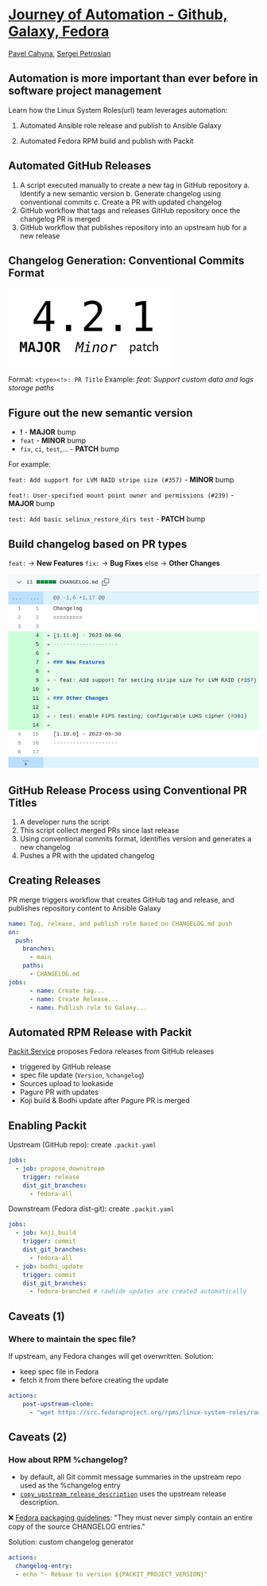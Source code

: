 <!--
theme: gaia
class:
 - invert
headingDivider: 2 
paginate: true
-->

<!--
_class:
 - lead
 - invert
-->
<style>
{
  font-size: 30px
}
</style>

# [Journey of Automation - Github, Galaxy, Fedora](https://spetrosi.github.io/release_automation_devconf2023)

[Pavel Cahyna](mailto:pcahyna@redhat.com), [Sergei Petrosian](mailto:spetrosi@redhat.com)

## Automation is more important than ever before in software project management

<!-- Being able to automate the low level, labor intensive parts of project management is critical. There are many tools in the Fedora and Github ecosystems that facilitate project management, such as GitHub workflows, Packit, and more. -->

Learn how the Linux System Roles(url) team leverages automation:
1. Automated Ansible role release and publish to Ansible Galaxy
<!-- 2. Automated Ansible collection build, publish and release to Galaxy -->
2. Automated Fedora RPM build and publish with Packit
<!--
Comments for the slide for the presenters
For slies syntax examples use https://github.com/ralexander-phi/marp-to-pages/blob/main/README.md and https://github.com/spetrosi/jak_psat_moderni_ucebnice/blob/dev/README.md
-->

## Automated GitHub Releases

1. A script executed manually to create a new tag in GitHub repository
    a. Identify a new semantic version
    b. Generate changelog using conventional commits
    c. Create a PR with updated changelog
2. GitHub workflow that tags and releases GitHub repository once the changelog PR is merged
3. GitHub workflow that publishes repository into an upstream hub for a new release
<!-- 3. Cron-like daily GitHub workflow that collects and publishes content from multiple repositories if any repository has an update -->

## Changelog Generation: Conventional Commits Format

![](img/semver.jpg)

Format:
`<type><!>: PR Title`
Example:
*feat: Support custom data and logs storage paths*

## Figure out the new semantic version

- **!** - **MAJOR** bump
- `feat` - **MINOR** bump
- `fix`, `ci`, `test`,… - **PATCH** bump

For example:

`feat: Add support for LVM RAID stripe size (#357)` - **MINOR** bump

`feat!: User-specified mount point owner and permissions (#239)` - **MAJOR** bump

`test: Add basic selinux_restore_dirs test` - **PATCH** bump

## Build changelog based on PR types

`feat:` -> **New Features**
`fix:` -> **Bug Fixes**
else -> **Other Changes**

<!-- ![w:600 h:400](img/new_changelog.png) -->
![bg right:60% contain](img/changelog.png)

## GitHub Release Process using Conventional PR Titles

1. A developer runs the script
2. This script collect merged PRs since last release
3. Using conventional commits format, identifies version and generates a new changelog
4. Pushes a PR with the updated changelog

## Creating Releases

PR merge triggers workflow that creates GitHub tag and release, and publishes repository content to Ansible Galaxy

```yaml
name: Tag, release, and publish role based on CHANGELOG.md push
on:
  push:
    branches:
      - main
    paths:
      - CHANGELOG.md
jobs:
      - name: Create tag...
      - name: Create Release...
      - name: Publish role to Galaxy...
```

## Automated RPM Release with Packit

[Packit Service](https://packit.dev/docs/guide/) proposes Fedora releases from GitHub releases

- triggered by GitHub release
- spec file update (`Version`, `%changelog`)
- Sources upload to lookaside
- Pagure PR with updates
- Koji build & Bodhi update after Pagure PR is merged

## Enabling Packit
<style scoped>
{
     font-size: 24px
}
</style>
Upstream (GitHub repo): create `.packit.yaml`
```yaml
jobs:
  - job: propose_downstream
    trigger: release
    dist_git_branches:
      - fedora-all
```
Downstream (Fedora dist-git):  create `.packit.yaml`
```yaml
jobs:
  - job: koji_build
    trigger: commit
    dist_git_branches:
      - fedora-all
  - job: bodhi_update
    trigger: commit
    dist_git_branches:
      - fedora-branched # rawhide updates are created automatically
```
## Caveats (1)
<style scoped>
{
     font-size: 24px
}
</style>

### Where to maintain the spec file?
If upstream, any Fedora changes will get overwritten.
Solution:
- keep spec file in Fedora
- fetch it from there before creating the update
```yaml
actions:
    post-upstream-clone:
      - "wget https://src.fedoraproject.org/rpms/linux-system-roles/raw/rawhide/f/linux-system-roles.spec -O linux-system-roles.spec"

```
## Caveats (2)
<style scoped>
{
     font-size: 24px
}
</style>

### How about RPM %changelog?

- by default, all Git commit message summaries in the upstream repo
 used as the %changelog entry
- [`copy_upstream_release_description`](https://packit.dev/docs/configuration/#copy_upstream_release_description)
  uses the upstream release description.

❌
[Fedora packaging guidelines](https://docs.fedoraproject.org/en-US/packaging-guidelines/manual-changelog/):
"They must never simply contain an entire copy of the source CHANGELOG entries."

Solution: custom changelog generator
```yaml
actions:
  changelog-entry:
  - echo "- Rebase to version ${PACKIT_PROJECT_VERSION}"
```

